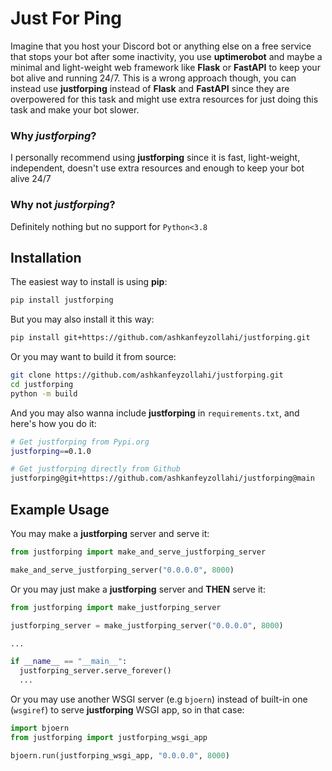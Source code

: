# Just For Ping

Imagine that you host your Discord bot or anything else on a free service that stops your bot after some inactivity, you use **uptimerobot** and maybe a minimal and light-weight web framework like **Flask** or **FastAPI** to keep your bot alive and running 24/7. This is a wrong approach though, you can instead use **justforping** instead of **Flask** and **FastAPI** since they are overpowered for this task and might use extra resources for just doing this task and make your bot slower.

### Why *justforping*?

I personally recommend using **justforping** since it is fast, light-weight, independent, doesn't use extra resources and enough to keep your bot alive 24/7

### Why not *justforping*?

Definitely nothing but no support for `Python<3.8`

## Installation

The easiest way to install is using **pip**:

```bash
pip install justforping
```

But you may also install it this way:

```bash
pip install git+https://github.com/ashkanfeyzollahi/justforping.git
```

Or you may want to build it from source:

```bash
git clone https://github.com/ashkanfeyzollahi/justforping.git
cd justforping
python -m build
```

And you may also wanna include **justforping** in `requirements.txt`, and here's how you do it:

```bash
# Get justforping from Pypi.org
justforping==0.1.0

# Get justforping directly from Github
justforping@git+https://github.com/ashkanfeyzollahi/justforping@main
```

## Example Usage

You may make a **justforping** server and serve it:

```python
from justforping import make_and_serve_justforping_server

make_and_serve_justforping_server("0.0.0.0", 8000)
```

Or you may just make a **justforping** server and **THEN** serve it:

```python
from justforping import make_justforping_server

justforping_server = make_justforping_server("0.0.0.0", 8000)

...

if __name__ == "__main__":
  justforping_server.serve_forever()
  ...
```

Or you may use another WSGI server (e.g `bjoern`) instead of built-in one (`wsgiref`) to serve **justforping** WSGI app, so in that case:

```python
import bjoern
from justforping import justforping_wsgi_app

bjoern.run(justforping_wsgi_app, "0.0.0.0", 8000)
```


